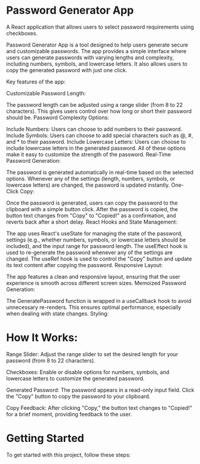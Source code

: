 # Password Generator App

A React application that allows users to select password requirements using checkboxes.

Password Generator App is a tool designed to help users generate secure and customizable passwords. The app provides a simple interface where users can generate passwords with varying lengths and complexity, including numbers, symbols, and lowercase letters. It also allows users to copy the generated password with just one click.

Key features of the app:

Customizable Password Length:

The password length can be adjusted using a range slider (from 8 to 22 characters). This gives users control over how long or short their password should be.
Password Complexity Options:

Include Numbers: Users can choose to add numbers to their password.
Include Symbols: Users can choose to add special characters such as @, #, and \* to their password.
Include Lowercase Letters: Users can choose to include lowercase letters in the generated password.
All of these options make it easy to customize the strength of the password.
Real-Time Password Generation:

The password is generated automatically in real-time based on the selected options. Whenever any of the settings (length, numbers, symbols, or lowercase letters) are changed, the password is updated instantly.
One-Click Copy:

Once the password is generated, users can copy the password to the clipboard with a simple button click. After the password is copied, the button text changes from "Copy" to "Copied!" as a confirmation, and reverts back after a short delay.
React Hooks and State Management:

The app uses React's useState for managing the state of the password, settings (e.g., whether numbers, symbols, or lowercase letters should be included), and the input range for password length.
The useEffect hook is used to re-generate the password whenever any of the settings are changed.
The useRef hook is used to control the "Copy" button and update its text content after copying the password.
Responsive Layout:

The app features a clean and responsive layout, ensuring that the user experience is smooth across different screen sizes.
Memoized Password Generation:

The GeneratePassword function is wrapped in a useCallback hook to avoid unnecessary re-renders. This ensures optimal performance, especially when dealing with state changes.
Styling:


# How It Works:

Range Slider: Adjust the range slider to set the desired length for your password (from 8 to 22 characters).

Checkboxes: Enable or disable options for numbers, symbols, and lowercase letters to customize the generated password.

Generated Password: The password appears in a read-only input field. Click the "Copy" button to copy the password to your clipboard.

Copy Feedback: After clicking "Copy," the button text changes to "Copied!" for a brief moment, providing feedback to the user.

# Getting Started

To get started with this project, follow these steps:

